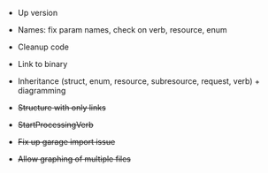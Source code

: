 -   Up version

-   Names: fix param names, check on verb, resource, enum

-   Cleanup code
-   Link to binary

-   Inheritance (struct, enum, resource, subresource, request, verb) + diagramming
-  ~~Structure with only links~~
-  ~~StartProcessingVerb~~
-  ~~Fix up garage import issue~~
-  ~~Allow graphing of multiple files~~

